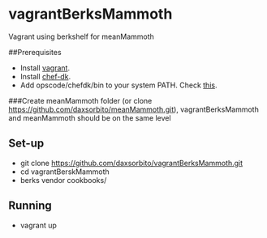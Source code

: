 # vagrantBerksMammoth
Vagrant using berkshelf for meanMammoth

##Prerequisites
* Install [vagrant](https://www.vagrantup.com/downloads.html).
* Install [chef-dk](https://downloads.chef.io/chef-dk/).
* Add opscode/chefdk/bin to your system PATH. Check [this](http://berkshelf.com/).

###Create meanMammoth folder (or clone https://github.com/daxsorbito/meanMammoth.git), vagrantBerksMammoth and meanMammoth should be on the same level

## Set-up
* git clone https://github.com/daxsorbito/vagrantBerksMammoth.git
* cd vagrantBerskMammoth
* berks vendor cookbooks/

## Running
* vagrant up

